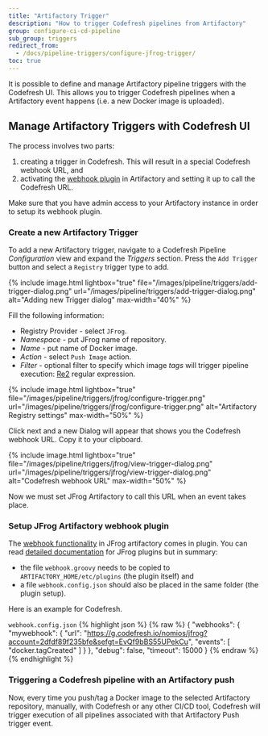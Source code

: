 ```yaml
---
title: "Artifactory Trigger"
description: "How to trigger Codefresh pipelines from Artifactory"
group: configure-ci-cd-pipeline
sub_group: triggers
redirect_from:
  - /docs/pipeline-triggers/configure-jfrog-trigger/
toc: true
---
```


It is possible to define and manage Artifactory pipeline triggers with the Codefresh UI.
This allows you to trigger Codefresh pipelines when a Artifactory event happens (i.e. a new Docker image is uploaded).

## Manage Artifactory Triggers with Codefresh UI


The process involves two parts:

1. creating a trigger in Codefresh. This will result in a special Codefresh webhook URL, and 
1. activating the [webhook plugin](https://github.com/jfrog/artifactory-user-plugins/tree/master/webhook) in Artifactory and setting it up to call the Codefresh URL.

Make sure that you have admin access to your Artifactory instance in order to setup its webhook plugin.

### Create a new Artifactory Trigger

To add a new Artifactory trigger, navigate to a Codefresh Pipeline *Configuration* view and expand the *Triggers* section. Press the `Add Trigger` button and select a `Registry` trigger type to add.

{% include image.html
lightbox="true"
file="/images/pipeline/triggers/add-trigger-dialog.png"
url="/images/pipeline/triggers/add-trigger-dialog.png"
alt="Adding new Trigger dialog"
max-width="40%"
%}

Fill the following information:

* Registry Provider - select `JFrog`.
* *Namespace* - put JFrog name of repository.
* *Name* - put name of Docker image.
* *Action* - select `Push Image` action.
* *Filter* - optional filter to specify which image *tags* will trigger pipeline execution: [Re2](https://github.com/google/re2/wiki/Syntax) regular expression.

{% include image.html
lightbox="true"
file="/images/pipeline/triggers/jfrog/configure-trigger.png"
url="/images/pipeline/triggers/jfrog/configure-trigger.png"
alt="Artifactory Registry settings"
max-width="50%"
%}

Click next and a new Dialog will appear that shows you the Codefresh webhook URL. Copy it to your clipboard. 


{% include image.html
lightbox="true"
file="/images/pipeline/triggers/jfrog/view-trigger-dialog.png"
url="/images/pipeline/triggers/jfrog/view-trigger-dialog.png"
alt="Codefresh webhook URL"
max-width="50%"
%}

Now we must set JFrog Artifactory to call this URL when an event takes place.

### Setup JFrog Artifactory webhook plugin

The [webhook functionality](https://github.com/jfrog/artifactory-user-plugins/tree/master/webhook) in JFrog artifactory comes in plugin.
You can read [detailed documentation](https://www.jfrog.com/confluence/display/RTF/User+Plugins) for JFrog plugins but in summary:

* the file `webhook.groovy` needs to be copied to `ARTIFACTORY_HOME/etc/plugins` (the plugin itself) and
* a file `webhook.config.json` should also be placed in the same folder (the plugin setup).

Here is an example for Codefresh.

`webhook.config.json` 
{% highlight json %}
{% raw %}
{
 "webhooks": {
   "mywebhook": {
     "url": "https://g.codefresh.io/nomios/jfrog?account=2dfdf89f235bfe&sefgt=EvQf9bBS55UPekCu",
     "events": [
       "docker.tagCreated"
     ]
   }
 },
 "debug": false,
 "timeout": 15000
}
{% endraw %}
{% endhighlight %}



### Triggering a Codefresh pipeline with an Artifactory push

Now, every time you push/tag a Docker image to the selected Artifactory repository, manually, with Codefresh or any other CI/CD tool, Codefresh will trigger execution of all pipelines associated with that Artifactory Push trigger event.

